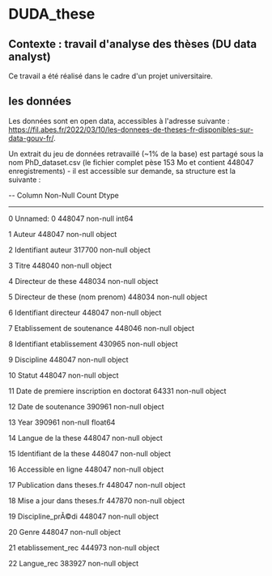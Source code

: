# DUDA_these
## Contexte : travail d'analyse des thèses (DU data analyst)
Ce travail a été réalisé dans le cadre d'un projet universitaire. 

## les données
Les données sont en open data, accessibles à l'adresse suivante : https://fil.abes.fr/2022/03/10/les-donnees-de-theses-fr-disponibles-sur-data-gouv-fr/.

Un extrait du jeu de données retravaillé (~1% de la base) est partagé sous la nom PhD_dataset.csv (le fichier complet pèse 153 Mo et contient 448047 enregistrements) - il est accessible sur demande, sa structure est la suivante : 

--   Column                                    Non-Null Count   Dtype  
---  ------                                    --------------   -----  
 0   Unnamed: 0                                448047 non-null  int64  
 
 1   Auteur                                    448047 non-null  object 
 
 2   Identifiant auteur                        317700 non-null  object 
 
 3   Titre                                     448040 non-null  object 
 
 4   Directeur de these                        448034 non-null  object 
 
 5   Directeur de these (nom prenom)           448034 non-null  object 
 
 6   Identifiant directeur                     448047 non-null  object 
 
 7   Etablissement de soutenance               448046 non-null  object 
 
 8   Identifiant etablissement                 430965 non-null  object 
 
 9   Discipline                                448047 non-null  object 
 
 10  Statut                                    448047 non-null  object 
 
 11  Date de premiere inscription en doctorat  64331 non-null   object 
 
 12  Date de soutenance                        390961 non-null  object 
 
 13  Year                                      390961 non-null  float64
 
 14  Langue de la these                        448047 non-null  object 
 
 15  Identifiant de la these                   448047 non-null  object 
 
 16  Accessible en ligne                       448047 non-null  object 
 
 17  Publication dans theses.fr                448047 non-null  object 
 
 18  Mise a jour dans theses.fr                447870 non-null  object 
 
 19  Discipline_prÃ©di                         448047 non-null  object 
 
 20  Genre                                     448047 non-null  object 
 
 21  etablissement_rec                         444973 non-null  object 
 
 22  Langue_rec                                383927 non-null  object 
